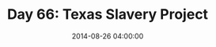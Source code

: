 ---
permalink: /jekyll/update/2014/08/26/day66
redirect_to: http://arounddh.elotroalex.com/jekyll/update/2014/08/26/day66
layout: base_redirect
title:  "Day 66: Texas Slavery Project"
date:   2014-08-26 04:00:00
categories: jekyll update
---